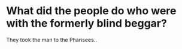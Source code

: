 # What did the people do who were with the formerly blind beggar?

They took the man to the Pharisees..
